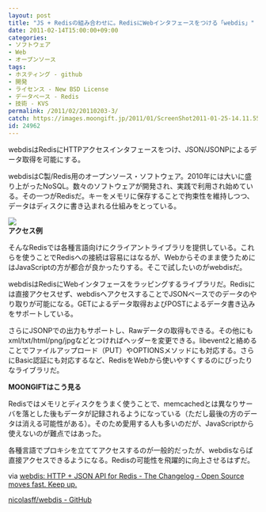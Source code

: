 ```yaml
---
layout: post
title: "JS + Redisの組み合わせに。RedisにWebインタフェースをつける「webdis」"
date: 2011-02-14T15:00:00+09:00
categories:
- ソフトウェア
- Web
- オープンソース
tags: 
- ホスティング - github
- 開発
- ライセンス - New BSD License
- データベース - Redis
- 技術 - KVS
permalink: /2011/02/20110203-3/
catch: https://images.moongift.jp/2011/01/ScreenShot2011-01-25-14.11.55_thumb.png
id: 24962
---
```

webdisはRedisにHTTPアクセスインタフェースをつけ、JSON/JSONPによるデータ取得を可能にする。

  

webdisはC製/Redis用のオープンソース・ソフトウェア。2010年には大いに盛り上がったNoSQL。数々のソフトウェアが開発され、実践で利用され始めている。その一つがRedisだ。キーをメモリに保存することで拘束性を維持しつつ、データはディスクに書き込まれる仕組みをとっている。

  

![](https://images.moongift.jp/2011/01/ScreenShot2011-01-25-14.11.55_thumb.png)  
**アクセス例**

  

そんなRedisでは各種言語向けにクライアントライブラリを提供している。これらを使うことでRedisへの接続は容易にはなるが、Webからそのまま使うためにはJavaScriptの方が都合が良かったりする。そこで試したいのがwebdisだ。

  
<!--more-->  

webdisはRedisにWebインタフェースをラッピングするライブラリだ。Redisには直接アクセスせず、webdisへアクセスすることでJSONベースでのデータのやり取りが可能になる。GETによるデータ取得およびPOSTによるデータ書き込みをサポートしている。

  

さらにJSONPでの出力もサポートし、Rawデータの取得もできる。その他にもxml/txt/html/png/jpgなどとつければヘッダーを変更できる。libevent2と絡めることでファイルアップロード（PUT）やOPTIONSメソッドにも対応する。さらにBasic認証にも対応するなど、RedisをWebから使いやすくするのにぴったりなライブラリだ。

  
  
  

**MOONGIFTはこう見る**

  

Redisではメモリとディスクをうまく使うことで、memcachedとは異なりサーバを落とした後もデータが記録されるようになっている（ただし最後の方のデータは消える可能性がある）。そのため愛用する人も多いのだが、JavaScriptから使えないのが難点ではあった。

  

各種言語でプロキシを立ててアクセスするのが一般的だったが、webdisならば直接アクセスできるようになる。Redisの可能性を飛躍的に向上させるはずだ。

  

via [webdis: HTTP + JSON API for Redis - The Changelog - Open Source moves fast. Keep up.](http://thechangelog.com/post/2910383164/webdis-a-redis-http-interface-with-json-output)

  

[nicolasff/webdis - GitHub](https://github.com/nicolasff/webdis)

